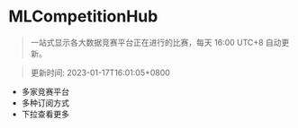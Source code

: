 # MLCompetitionHub

> 一站式显示各大数据竞赛平台正在进行的比赛，每天 16:00 UTC+8 自动更新。
  
> 更新时间: 2023-01-17T16:01:05+0800 

* 多家竞赛平台
* 多种订阅方式
* 下拉查看更多
